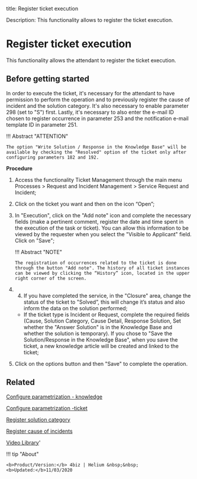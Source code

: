 title:  Register ticket execution
 
Description: This functionality allows to register the ticket execution.

# Register ticket execution

This functionality allows the attendant to register the ticket execution.


## Before getting started

In order to execute the ticket, it's necessary for the attendant to have permission to perform the operation and to previously register the cause of incident and the solution category. It's also necessary to enable parameter 298 (set to "S") first.
Lastly, it's necessary to also enter the e-mail ID chosen to register occurrence in parameter 253 and the notification e-mail template ID in parameter 251.


!!! Abstract "ATTENTION"  

    The option "Write Solution / Response in the Knowledge Base" will be available by checking the "Resolved" option of the ticket only after configuring parameters 182 and 192.

**Procedure**

1.	Access the functionality Ticket Management through the main menu Processes > Request and Incident Management > Service Request and Incident;

2.	Click on the ticket you want and then on the icon “Open”;

3.	In "Execution", click on the "Add note" icon and complete the necessary fields (make a pertinent comment, register the date and time spent in the execution of the task or ticket). You can allow this information to be viewed by the requester when you select the "Visible to Applicant" field. Click on "Save";


    !!! Abstract "NOTE"

        The registration of occurrences related to the ticket is done through the button "Add note". The history of all ticket instances can be viewed by clicking the “History” icon, located in the upper right corner of the screen. 

4.  4.	If you have completed the service, in the "Closure" area, change the status of the ticket to "Solved”, this will change it’s status and also inform the data on the solution performed;
    
    - If the ticket type is Incident or Request, complete the required fields (Cause, Solution Category, Cause Detail, Response Solution, Set whether the "Answer Solution" is in the Knowledge Base and whether the solution is temporary). If you chose to "Save the Solution/Response in the Knowledge Base", when you save the ticket, a new knowledge article will be created and linked to the ticket;

5. Click on the options button and then "Save" to complete the operation.


Related
-----------
[Configure parametrization - knowledge](/en-us/4biz-helium/platform-administration/parameters-list/configure-parametrization-knowledge.html)

[Configure parametrization -ticket](/en-us/4biz-helium/platform-administration/parameters-list/configure-parametrization-ticket.html)

[Register solution category](/en-us/4biz-helium/processes/portfolio-and-catalog/configuration/register-solution-category.html)

[Register cause of incidents](/en-us/4biz-helium/processes/portfolio-and-catalog/configuration/register-cause-incidents.html)

<i class='fa fa-youtube-play  fa-2x' style='color:#97ce17;vertical-align: middle;'> </i> [Video Library](https://www.youtube.com/playlist?list=PLB5qK2uzf2RNrJnhiXj3dbmgsm9-quhfz)'

!!! tip "About"

    <b>Product/Version:</b> 4biz | Helium &nbsp;&nbsp;
    <b>Updated:</b>11/03/2020

